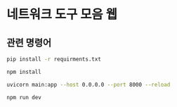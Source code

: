 # 네트워크 도구 모음 웹

## 관련 명령어

```sh
pip install -r requirments.txt
```
```sh
npm install
```
```sh
uvicorn main:app --host 0.0.0.0 --port 8000 --reload
```
```sh
npm run dev
```
